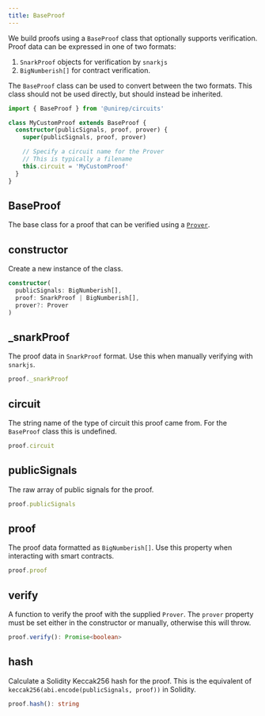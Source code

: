 ```yaml
---
title: BaseProof
---
```


We build proofs using a `BaseProof` class that optionally supports verification. Proof data can be expressed in one of two formats:

1. `SnarkProof` objects for verification by `snarkjs`
2. `BigNumberish[]` for contract verification.

The `BaseProof` class can be used to convert between the two formats. This class should not be used directly, but should instead be inherited.

```ts
import { BaseProof } from '@unirep/circuits'

class MyCustomProof extends BaseProof {
  constructor(publicSignals, proof, prover) {
    super(publicSignals, proof, prover)

    // Specify a circuit name for the Prover
    // This is typically a filename
    this.circuit = 'MyCustomProof'
  }
}
```

## BaseProof

The base class for a proof that can be verified using a [`Prover`](prover).

## constructor

Create a new instance of the class.

```ts
constructor(
  publicSignals: BigNumberish[],
  proof: SnarkProof | BigNumberish[],
  prover?: Prover
)
```

## \_snarkProof

The proof data in `SnarkProof` format. Use this when manually verifying with `snarkjs`.

```ts
proof._snarkProof
```

## circuit

The string name of the type of circuit this proof came from. For the `BaseProof` class this is undefined.

```ts
proof.circuit
```

## publicSignals

The raw array of public signals for the proof.

```ts
proof.publicSignals
```

## proof

The proof data formatted as `BigNumberish[]`. Use this property when interacting with smart contracts.

```ts
proof.proof
```

## verify

A function to verify the proof with the supplied `Prover`. The `prover` property must be set either in the constructor or manually, otherwise this will throw.

```ts
proof.verify(): Promise<boolean>
```

## hash

Calculate a Solidity Keccak256 hash for the proof. This is the equivalent of `keccak256(abi.encode(publicSignals, proof))` in Solidity.

```ts
proof.hash(): string
```
